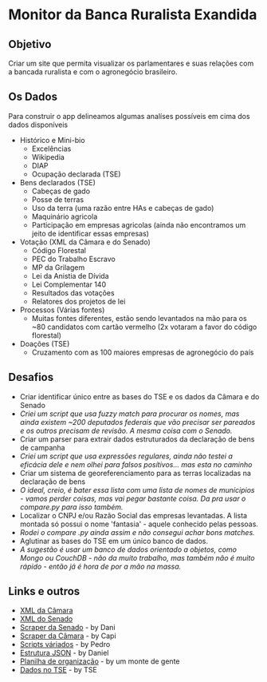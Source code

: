 # Monitor da Banca Ruralista Exandida

## Objetivo
Criar um site que permita visualizar os parlamentares e suas relações com a bancada ruralista e com o agronegócio brasileiro.

## Os Dados
Para construir o app delineamos algumas analíses possíveis em cima dos dados disponíveis
* Histórico e Mini-bio
	* Excelências
	* Wikipedia
	* DIAP
	* Ocupação declarada (TSE)
* Bens declarados (TSE)
	* Cabeças de gado
	* Posse de terras
	* Uso da terra (uma razão entre HAs e cabeças de gado)
	* Maquinário agricola
	* Participação em empresas agricolas (ainda não encontramos um jeito de identificar essas empresas)
* Votação (XML da Câmara e do Senado)
	* Código Florestal
	* PEC do Trabalho Escravo
	* MP da Grilagem
	* Lei da Anistia de Dívida
	* Lei Complementar 140
	* Resultados das votações
	* Relatores dos projetos de lei
* Processos (Várias fontes)
	* Muitas fontes diferentes, estão sendo levantados na mão para os ~80 candidatos com cartão vermelho (2x votaram a favor do código florestal)
* Doações (TSE)
	* Cruzamento com as 100 maiores empresas de agronegócio do país

## Desafios
* Criar identificar único entre as bases do TSE e os dados da Câmara e do Senado
 * _Criei um script que usa fuzzy match para procurar os nomes, mas ainda existem ~200 deputados federais que vão precisar ser pareados e os outros precisam de revisão. A mesma coisa com o Senado._
* Criar um parser para extrair dados estruturados da declaração de bens de campanha
 * _Criei um script que usa expressões regulares, ainda não testei a eficácia dele e nem olhei para falsos posítivos... mas esta no caminho_
* Criar um sistema de georeferenciamento para as terras localizadas na declaração de bens
 * _O ideal, creio, é bater essa lista com uma lista de nomes de munícipios - vamos perder coisas, mas vai pegar bastante coisa. Da pra usar o compare.py para isso também._
* Localizar o CNPJ e/ou Razão Social das empresas levantadas. A lista montada só possui o nome 'fantasia' - aquele conhecido pelas pessoas. 
 * _Rodei o compare .py ainda assim e não consegui achar bons matches._
* Aglutinar as bases do TSE em um único banco de dados.
 * _A sugestão é usar um banco de dados orientado a objetos, como Mongo ou CouchDB - não da muito trabalho, mas também não é muito rápido - então já é hora de por a mão na massa._

## Links e outros
- [XML da Câmara](http://www.camara.gov.br/SitCamaraWS/Proposicoes.asmx/ObterVotacaoProposicao?tipo=PL&numero=1876&ano=1999)
- [XML do Senado](http://legis.senado.gov.br/dadosabertos/materia/100475)
- [Scraper da Senado](https://scraperwiki.com/scrapers/senado-votacoes/) - by Dani
- [Scraper da Câmara](https://github.com/barraponto/brazilian-camara-voting) - by Capi
- [Scripts váriados](https://github.com/pmarkun/bancadaruralista) - by Pedro
- [Estrutura JSON](https://gist.github.com/3730317) - by Daniel
- [Planilha de organização](https://docs.google.com/spreadsheet/ccc?key=0At9GzGQkNUDndEgyWGhGb2wxSXBlSnQ2V2d6VnVtZ1E) - by um monte de gente
- [Dados no TSE](http://www.tse.jus.br/eleicoes/repositorio-de-dados-eleitorais) - by TSE